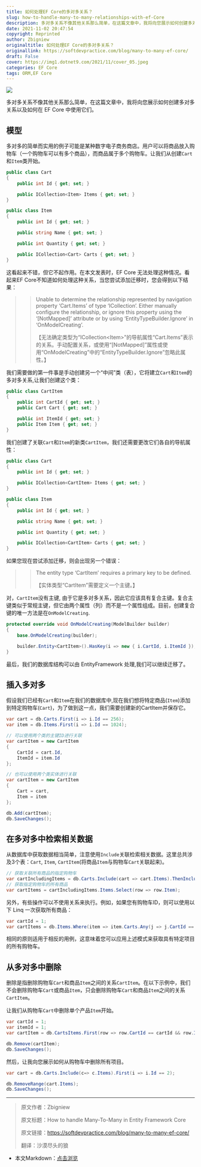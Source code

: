 ```yaml
---
title: 如何处理EF Core的多对多关系？
slug: how-to-handle-many-to-many-relationships-with-ef-Core
description: 多对多关系不像其他关系那么简单，在这篇文章中，我将向您展示如何创建多对多关系以及如何在 EF Core 中使用它们。
date: 2021-11-02 20:47:54
copyright: Reprinted
author: Zbigniew
originaltitle: 如何处理EF Core的多对多关系？
originallink: https://softdevpractice.com/blog/many-to-many-ef-core/
draft: False
cover: https://img1.dotnet9.com/2021/11/cover_05.jpeg
categories: EF Core
tags: ORM,EF Core
---
```


![](https://img1.dotnet9.com/2021/11/cover_05.jpeg)

多对多关系不像其他关系那么简单，在这篇文章中，我将向您展示如何创建多对多关系以及如何在 EF Core 中使用它们。

## 模型

多对多的简单而实用的例子可能是某种数字电子商务商店。用户可以将商品放入购物车（一个购物车可以有多个商品），而商品属于多个购物车。让我们从创建`Cart`和`Item`类开始。

```C#
public class Cart
{
    public int Id { get; set; }

    public ICollection<Item> Items { get; set; }
}
```

```C#
public class Item
{
    public int Id { get; set; }

    public string Name { get; set; }

    public int Quantity { get; set; }

    public ICollection<Cart> Carts { get; set; }
}
```

这看起来不错，但它不起作用。在本文发表时，EF Core 无法处理这种情况。看起来EF Core不知道如何处理这种关系，当您尝试添加迁移时，您会得到以下结果：

>>Unable to determine the relationship represented by navigation property ‘Cart.Items’ of type ‘ICollection<Item>’. Either manually configure the relationship, or ignore this property using the ‘[NotMapped]’ attribute or by using ‘EntityTypeBuilder.Ignore’ in ‘OnModelCreating’.
>>
>>【无法确定类型为“ICollection&lt;Item&gt;”的导航属性“Cart.Items”表示的关系。手动配置关系，或使用“[NotMapped]”属性或使用“OnModelCreating”中的“EntityTypeBuilder.Ignore”忽略此属性。】

我们需要做的第一件事是手动创建另一个“中间”类（表），它将建立`Cart`和`Item`的多对多关系,让我们创建这个类：

```C#
public class CartItem
{
    public int CartId { get; set; }
    public Cart Cart { get; set; }

    public int ItemId { get; set; }
    public Item Item { get; set; }
}
```

我们创建了关联`Cart`和`Item`的新类`CartItem`，我们还需要更改它们各自的导航属性：

```C#
public class Cart
{
    public int Id { get; set; }

    public ICollection<CartItem> Items { get; set; }
}
```

```C#
public class Item
{
    public int Id { get; set; }

    public string Name { get; set; }

    public int Quantity { get; set; }

    public ICollection<CartItem> Carts { get; set; }
}
```

如果您现在尝试添加迁移，则会出现另一个错误：

>>The entity type ‘CartItem’ requires a primary key to be defined.
>>
>>【实体类型“CartItem”需要定义一个主键。】

对，`CartItem`没有主键, 由于它是多对多关系，因此它应该具有复合主键。复合主键类似于常规主键，但它由两个属性（列）而不是一个属性组成。目前，创建复合键的唯一方法是在`OnModelCreating`.

```C#
protected override void OnModelCreating(ModelBuilder builder)
{
    base.OnModelCreating(builder);

    builder.Entity<CartItem>().HasKey(i => new { i.CartId, i.ItemId });
}
```

最后，我们的数据库结构可以由 EntityFramework 处理,我们可以继续迁移了。

## 插入多对多

假设我们已经有`Cart`和`Item`在我们的数据库中,现在我们想将特定商品(`Item`)添加到特定购物车(`Cart`)，为了做到这一点，我们需要创建新的CartItem并保存它。

```C#
var cart = db.Carts.First(i => i.Id == 256);
var item = db.Items.First(i => i.Id == 1024);

// 可以使用两个类的主键ID进行关联
var cartItem = new CartItem
{
    CartId = cart.Id,
    ItemId = item.Id
};

// 也可以使用两个类实体进行关联
var cartItem = new CartItem
{
    Cart = cart,
    Item = item
};

db.Add(cartItem);
db.SaveChanges();
```

## 在多对多中检索相关数据

从数据库中获取数据相当简单，注意使用`Include`关联检索相关数据。这里总共涉及3个表：`Cart`, `Item`, `CartItem`(将商品`Item`与购物车`Cart`关联起来)。

```C#
// 获取关联所有商品的指定购物车
var cartIncludingItems = db.Carts.Include(cart => cart.Items).ThenInclude(row => row.Item).First(cart => cart.Id == 1);
// 获取指定购物车的所有商品
var cartItems = cartIncludingItems.Items.Select(row => row.Item);
```

另外，有些操作可以不使用关系来执行。例如，如果您有购物车ID，则可以使用以下 Linq 一次获取所有商品：

```C#
var cartId = 1;
var cartItems = db.Items.Where(item => item.Carts.Any(j => j.CartId == cartId));
```

相同的原则适用于相反的用例，这意味着您可以应用上述模式来获取具有特定项目的所有购物车。

## 从多对多中删除

删除是指删除购物车`Cart`和商品`Item`之间的关系`CartItem`。在以下示例中，我们不会删除购物车`Cart`或商品`Item`，只会删除购物车`Cart`和商品`Item`之间的关系`CartItem`。

让我们从购物车`Cart`中删除单个产品`Item`开始。

```C#
var cartId = 1;
var itemId = 1;
var cartItem = db.CartsItems.First(row => row.CartId == cartId && row.ItemId == itemId);

db.Remove(cartItem);
db.SaveChanges();
```

然后，让我向您展示如何从购物车中删除所有项目。

```C#
var cart = db.Carts.Include(c=> c.Items).First(i => i.Id == 2);

db.RemoveRange(cart.Items);
db.SaveChanges();
```

---

>
>原文作者：Zbigniew
>
>原文标题：How to handle Many-To-Many in Entity Framework Core
>
>原文链接：https://softdevpractice.com/blog/many-to-many-ef-core/
>
>翻译：沙漠尽头的狼

- 本文Markdown：[点击浏览](https://github.com/dotnet9/Assets.Dotnet9/blob/main/2021/11/2021-11-02_02.md)